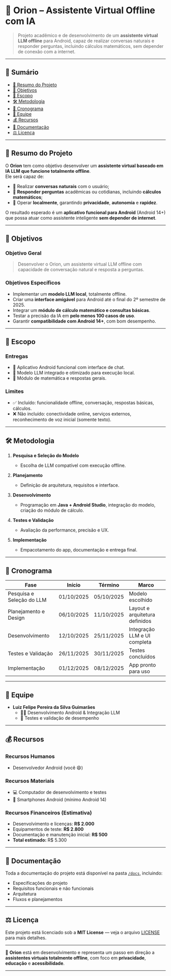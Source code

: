 # 🌌 Orion – Assistente Virtual Offline com IA

> Projeto acadêmico e de desenvolvimento de um **assistente virtual LLM offline** para Android, capaz de realizar conversas naturais e responder perguntas, incluindo cálculos matemáticos, sem depender de conexão com a internet.

---

## 📌 Sumário

- [📖 Resumo do Projeto](#-resumo-do-projeto)  
- [🎯 Objetivos](#-objetivos)  
- [🧠 Escopo](#-escopo)  
- [🛠️ Metodologia](#️-metodologia)  
- [📅 Cronograma](#-cronograma)  
- [👥 Equipe](#-equipe)  
- [💰 Recursos](#-recursos)  
- [📂 Documentação](#-documentação)  
- [⚖️ Licença](#️-licença)

---

## 📖 Resumo do Projeto

O **Orion** tem como objetivo desenvolver um **assistente virtual baseado em IA LLM que funcione totalmente offline**.  
Ele será capaz de:

- 💬 Realizar **conversas naturais** com o usuário;  
- 🧮 **Responder perguntas** acadêmicas ou cotidianas, incluindo **cálculos matemáticos**;  
- 🧠 Operar **localmente**, garantindo **privacidade**, **autonomia** e **rapidez**.

O resultado esperado é um **aplicativo funcional para Android** (Android 14+) que possa atuar como assistente inteligente **sem depender de internet**.

---

## 🎯 Objetivos

### Objetivo Geral
> Desenvolver o Orion, um assistente virtual LLM offline com capacidade de conversação natural e resposta a perguntas.

### Objetivos Específicos
- Implementar um **modelo LLM local**, totalmente offline.  
- Criar uma **interface amigável** para Android até o final do 2º semestre de 2025.  
- Integrar um **módulo de cálculo matemático e consultas básicas**.  
- Testar a precisão da IA em **pelo menos 100 casos de uso**.  
- Garantir **compatibilidade com Android 14+**, com bom desempenho.

---

## 🧠 Escopo

### Entregas
- 📱 Aplicativo Android funcional com interface de chat.  
- 🧠 Modelo LLM integrado e otimizado para execução local.  
- 🧮 Módulo de matemática e respostas gerais.

### Limites
- ✅ Incluído: funcionalidade offline, conversação, respostas básicas, cálculos.  
- ❌ Não incluído: conectividade online, serviços externos, reconhecimento de voz inicial (somente texto).

---

## 🛠️ Metodologia

1. **Pesquisa e Seleção do Modelo**  
   - Escolha de LLM compatível com execução offline.

2. **Planejamento**  
   - Definição de arquitetura, requisitos e interface.

3. **Desenvolvimento**  
   - Programação em **Java + Android Studio**, integração do modelo, criação do módulo de cálculo.

4. **Testes e Validação**  
   - Avaliação da performance, precisão e UX.

5. **Implementação**  
   - Empacotamento do app, documentação e entrega final.

---

## 📅 Cronograma

| Fase                        | Início      | Término     | Marco                              |
|----------------------------|------------|------------|-------------------------------------|
| Pesquisa e Seleção do LLM  | 01/10/2025 | 05/10/2025 | Modelo escolhido                    |
| Planejamento e Design      | 06/10/2025 | 11/10/2025 | Layout e arquitetura definidos     |
| Desenvolvimento            | 12/10/2025 | 25/11/2025 | Integração LLM e UI completa       |
| Testes e Validação         | 26/11/2025 | 30/11/2025 | Testes concluídos                  |
| Implementação              | 01/12/2025 | 08/12/2025 | App pronto para uso               |

---

## 👥 Equipe

- **Luiz Felipe Pereira da Silva Guimarães**  
  - 🧑‍💻 Desenvolvimento Android & Integração LLM  
  - 🧪 Testes e validação de desempenho

---

## 💰 Recursos

### Recursos Humanos
- Desenvolvedor Android (você 😄)

### Recursos Materiais
- 💻 Computador de desenvolvimento e testes  
- 📱 Smartphones Android (mínimo Android 14)

### Recursos Financeiros (Estimativa)
- Desenvolvimento e licenças: **R$ 2.000**  
- Equipamentos de teste: **R$ 2.800**  
- Documentação e manutenção inicial: **R$ 500**  
- **Total estimado:** R$ 5.300

---

## 📂 Documentação

Toda a documentação do projeto está disponível na pasta [`/docs`](./docs), incluindo:

- Especificações do projeto  
- Requisitos funcionais e não funcionais  
- Arquitetura  
- Fluxos e planejamentos

---

## ⚖️ Licença

Este projeto está licenciado sob a **MIT License** — veja o arquivo [LICENSE](./LICENSE) para mais detalhes.

---

🚀 **Orion** está em desenvolvimento e representa um passo em direção a **assistentes virtuais totalmente offline**, com foco em **privacidade**, **educação** e **acessibilidade**.

---

